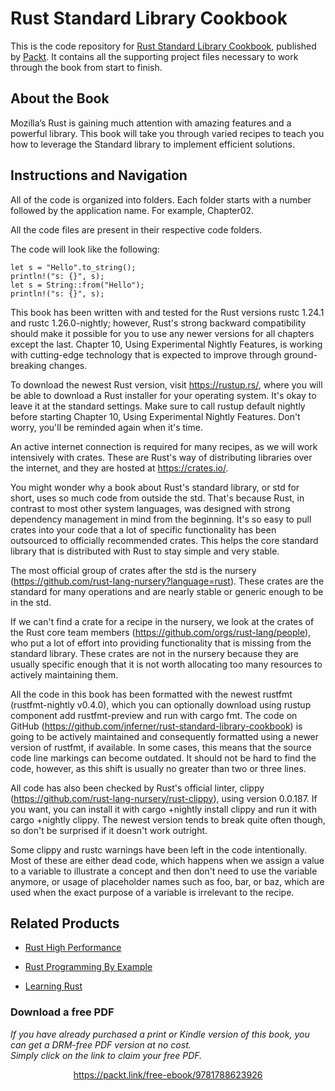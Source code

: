 # Rust Standard Library Cookbook
This is the code repository for [Rust Standard Library Cookbook](https://www.packtpub.com/application-development/rust-standard-library-cookbook?utm_source=github&utm_medium=repository&utm_campaign=9781788623926), published by [Packt](https://www.packtpub.com/?utm_source=github). It contains all the supporting project files necessary to work through the book from start to finish.
## About the Book
Mozilla’s Rust is gaining much attention with amazing features and a powerful library. This book will take you through varied recipes to teach you how to leverage the Standard library to implement efficient solutions.

## Instructions and Navigation
All of the code is organized into folders. Each folder starts with a number followed by the application name. For example, Chapter02.

All the code files are present in their respective code folders.

The code will look like the following:
```
let s = "Hello".to_string();
println!("s: {}", s);
let s = String::from("Hello");
println!("s: {}", s);
```

This book has been written with and tested for the Rust versions rustc 1.24.1 and rustc 1.26.0-nightly; however, Rust's strong backward compatibility should make it possible for you to use any newer versions for all chapters except the last. Chapter 10, Using Experimental Nightly Features, is working with cutting-edge technology that is expected to improve through ground-breaking changes.

To download the newest Rust version, visit https://rustup.rs/, where you will be able to download a Rust installer for your operating system. It's okay to leave it at the standard settings. Make sure to call rustup default nightly before starting Chapter 10, Using Experimental Nightly Features. Don't worry, you'll be reminded again when it's time.

An active internet connection is required for many recipes, as we will work intensively with crates. These are Rust's way of distributing libraries over the internet, and they are hosted at https://crates.io/.

You might wonder why a book about Rust's standard library, or std for short, uses so much code from outside the std. That's because Rust, in contrast to most other system languages, was designed with strong dependency management in mind from the beginning. It's so easy to pull crates into your code that a lot of specific functionality has been outsourced to officially recommended crates. This helps the core standard library that is distributed with Rust to stay simple and very stable.

The most official group of crates after the std is the nursery (https://github.com/rust-lang-nursery?language=rust). These crates are the standard for many operations and are nearly stable or generic enough to be in the std.

If we can't find a crate for a recipe in the nursery, we look at the crates of the Rust core team members (https://github.com/orgs/rust-lang/people), who put a lot of effort into providing functionality that is missing from the standard library. These crates are not in the nursery because they are usually specific enough that it is not worth allocating too many resources to actively maintaining them.

All the code in this book has been formatted with the newest rustfmt (rustfmt-nightly v0.4.0), which you can optionally download using rustup component add rustfmt-preview and run with cargo fmt. The code on GitHub (https://github.com/jnferner/rust-standard-library-cookbook) is going to be actively maintained and consequently formatted using a newer version of rustfmt, if available. In some cases, this means that the source code line markings can become outdated. It should not be hard to find the code, however, as this shift is usually no greater than two or three lines.

All code has also been checked by Rust's official linter, clippy (https://github.com/rust-lang-nursery/rust-clippy), using version 0.0.187. If you want, you can install it with cargo +nightly install clippy and run it with cargo +nightly clippy. The newest version tends to break quite often though, so don't be surprised if it doesn't work outright.

Some clippy and rustc warnings have been left in the code intentionally. Most of these are either dead code, which happens when we assign a value to a variable to illustrate a concept and then don't need to use the variable anymore, or usage of placeholder names such as foo, bar, or baz, which are used when the exact purpose of a variable is irrelevant to the recipe.

## Related Products
* [Rust High Performance](https://www.packtpub.com/application-development/rust-high-performance?utm_source=github&utm_medium=repository&utm_campaign=9781788399487)

* [Rust Programming By Example](https://www.packtpub.com/application-development/rust-programming-example?utm_source=github&utm_medium=repository&utm_campaign=9781788390637)

* [Learning Rust](https://www.packtpub.com/application-development/learning-rust?utm_source=github&utm_medium=repository&utm_campaign=9781785884306)

### Download a free PDF

 <i>If you have already purchased a print or Kindle version of this book, you can get a DRM-free PDF version at no cost.<br>Simply click on the link to claim your free PDF.</i>
<p align="center"> <a href="https://packt.link/free-ebook/9781788623926">https://packt.link/free-ebook/9781788623926 </a> </p>